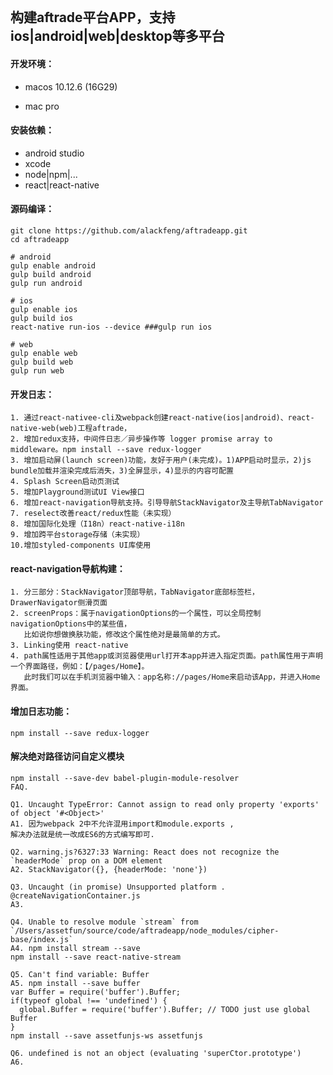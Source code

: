 ```

```

## 构建aftrade平台APP，支持ios\|android\|web\|desktop等多平台

#### 开发环境：

* macos 10.12.6 \(16G29\)

* mac pro

#### 安装依赖：

* android studio
* xcode
* node\|npm\|...
* react\|react-native

#### 源码编译：

```
git clone https://github.com/alackfeng/aftradeapp.git
cd aftradeapp

# android
gulp enable android
gulp build android
gulp run android

# ios
gulp enable ios
gulp build ios
react-native run-ios --device ###gulp run ios

# web
gulp enable web
gulp build web
gulp run web
```

#### 开发日志：

```
1. 通过react-nativee-cli及webpack创建react-native(ios|android)、react-native-web(web)工程aftrade，
2. 增加redux支持，中间件日志／异步操作等 logger promise array to middleware。npm install --save redux-logger
3. 增加启动屏(launch screen)功能，友好于用户(未完成)。1)APP启动时显示，2)js bundle加载并渲染完成后消失，3)全屏显示，4)显示的内容可配置
4. Splash Screen启动页测试
5. 增加Playground测试UI View接口
6. 增加react-navigation导航支持。引导导航StackNavigator及主导航TabNavigator
7. reselect改善react/redux性能（未实现）
8. 增加国际化处理（I18n）react-native-i18n
9. 增加跨平台storage存储（未实现）
10.增加styled-components UI库使用
```

#### react-navigation导航构建：

```
1. 分三部分：StackNavigator顶部导航，TabNavigator底部标签栏，DrawerNavigator侧滑页面
2. screenProps：属于navigationOptions的一个属性，可以全局控制navigationOptions中的某些值，
   比如说你想做换肤功能，修改这个属性绝对是最简单的方式。
3. Linking使用 react-native
4. path属性适用于其他app或浏览器使用url打开本app并进入指定页面。path属性用于声明一个界面路径，例如：【/pages/Home】。
   此时我们可以在手机浏览器中输入：app名称://pages/Home来启动该App，并进入Home界面。
```

#### 增加日志功能：

```
npm install --save redux-logger
```

#### 解决绝对路径访问自定义模块

```
npm install --save-dev babel-plugin-module-resolver
FAQ.
```

    Q1. Uncaught TypeError: Cannot assign to read only property 'exports' of object '#<Object>'
    A1. 因为webpack 2中不允许混用import和module.exports ,
    解决办法就是统一改成ES6的方式编写即可.

    Q2. warning.js?6327:33 Warning: React does not recognize the `headerMode` prop on a DOM element
    A2. StackNavigator({}, {headerMode: 'none'})

    Q3. Uncaught (in promise) Unsupported platform .      @createNavigationContainer.js
    A3. 

    Q4. Unable to resolve module `stream` from `/Users/assetfun/source/code/aftradeapp/node_modules/cipher-base/index.js`
    A4. npm install stream --save
    npm install --save react-native-stream

    Q5. Can't find variable: Buffer
    A5. npm install --save buffer
    var Buffer = require('buffer').Buffer;
    if(typeof global !== 'undefined') {
      global.Buffer = require('buffer').Buffer; // TODO just use global Buffer
    }
    npm install --save assetfunjs-ws assetfunjs

    Q6. undefined is not an object (evaluating 'superCtor.prototype')
    A6. 



